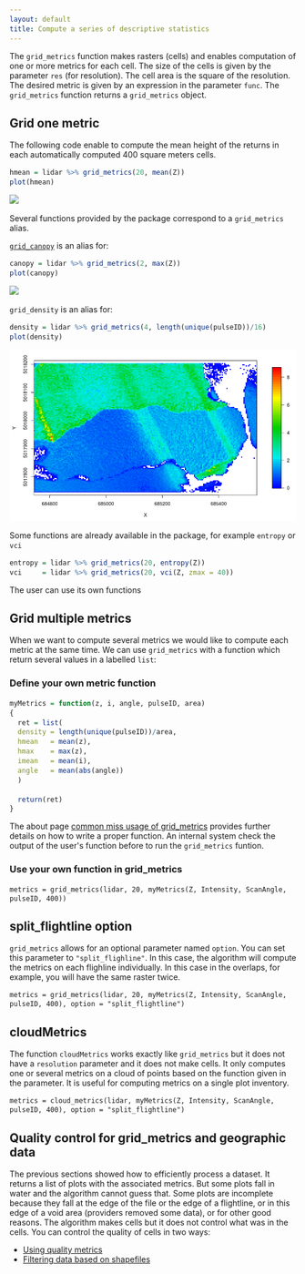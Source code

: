 ```yaml
---
layout: default
title: Compute a series of descriptive statistics
---
```


The `grid_metrics` function makes rasters (cells) and enables computation of one or more metrics for each cell.
The size of the cells is given by the parameter `res` (for resolution). The cell area is the square of the resolution. The desired metric is given by an expression in the parameter `func`. The `grid_metrics` function returns a `grid_metrics` object.

## Grid one metric

The following code enable to compute the mean height of the returns in each automatically computed 400 square meters cells.

```r
hmean = lidar %>% grid_metrics(20, mean(Z))
plot(hmean)
```
    
 ![](images/grid_metrics-mean.jpg)
 
Several functions provided by the package correspond to a `grid_metrics` alias.

[`grid_canopy`](canopy.html) is an alias for:

```r
canopy = lidar %>% grid_metrics(2, max(Z))
plot(canopy)
```
    
![](images/grid_metrics-canopy.jpg)

`grid_density` is an alias for:

```r
density = lidar %>% grid_metrics(4, length(unique(pulseID))/16)
plot(density)
```
    
![](images/pulse.png)


Some functions are already available in the package, for example `entropy` or `vci`

```r
entropy = lidar %>% grid_metrics(20, entropy(Z))
vci     = lidar %>% grid_metrics(20, vci(Z, zmax = 40))
 ```
 
The user can use its own functions

## Grid multiple metrics

When we want to compute several metrics we would like to compute each metric at the same time. We can use `grid_metrics` with a function which return several values in a labelled `list`:

### Define your own metric function

```r
myMetrics = function(z, i, angle, pulseID, area)
{
  ret = list(
  density = length(unique(pulseID))/area,
  hmean   = mean(z),
  hmax    = max(z),
  imean   = mean(i),
  angle   = mean(abs(angle))
  )

  return(ret)
}
```
    
The about page [common miss usage of grid_metrics](gridmetrics-error.html) provides further details on how to write a proper function. An internal system check the output of the user's function before to run the `grid_metrics` funtion.

### Use your own function in grid_metrics

    metrics = grid_metrics(lidar, 20, myMetrics(Z, Intensity, ScanAngle, pulseID, 400))

## split_flightline option

`grid_metrics` allows for an optional parameter named `option`. You can set this parameter to `"split_flighline"`. In this case, the algorithm will compute the metrics on each flighline individually. In this case in the overlaps, for example, you will have the same raster twice.

    metrics = grid_metrics(lidar, 20, myMetrics(Z, Intensity, ScanAngle, pulseID, 400), option = "split_flightline")

## cloudMetrics

The function `cloudMetrics` works exactly like `grid_metrics` but it does not have a `resolution` parameter and it does not make cells. It only computes one or several metrics on a cloud of points based on the function given in the parameter. It is useful for computing metrics on a single plot inventory.

    metrics = cloud_metrics(lidar, myMetrics(Z, Intensity, ScanAngle, pulseID, 400), option = "split_flightline")

## Quality control for grid_metrics and geographic data

The previous sections showed how to efficiently process a dataset. It returns a list of plots with the associated metrics. But some plots fall in water and the algorithm cannot guess that. Some plots are incomplete because they fall at the edge of the file or the edge of a flightline, or in this edge of a void area (providers removed some data), or for other good reasons. The algorithm makes cells but it does not control what was in the cells. You can control the quality of cells in two ways:

- [Using quality metrics](gridmetrics-control.html)
- [Filtering data based on shapefiles](classify_from_shapefile.html)
